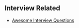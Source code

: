 ## Interview Related


- [Awesome Interview Questions](https://github.com/DopplerHQ/awesome-interview-questions)
